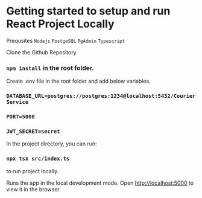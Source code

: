# Getting started to setup and run React Project Locally

Prequsites
`Nodejs`
`PostgeSQL`
`PgAdmin`
`Typescript`

Clone the Github Repository.

### `npm install` in the root folder.

Create .env file in the root folder and add below variables.
### `DATABASE_URL=postgres://postgres:1234@localhost:5432/CourierService`
### `PORT=5000`
### `JWT_SECRET=secret`

In the project directory, you can run:
### `npx tsx src/index.ts` 
to run project locally.

Runs the app in the local development mode.
Open [http://localhost:5000](http://localhost:5000) to view it in the browser.
